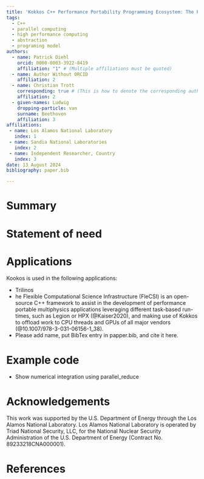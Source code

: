```yaml
---
title: 'Kokkos C++ Performance Portability Programming Ecosystem: The Programming Model - Parallel Execution and Memory Abstraction'
tags:
  - C++
  - parallel computing
  - high performance computing
  - abstraction
  - programing model
authors:
  - name: Patrick Diehl
    orcid: 0000-0003-3922-8419
    affiliation: "1" # (Multiple affiliations must be quoted)
  - name: Author Without ORCID
    affiliation: 2
  - name: Christian Trott
    corresponding: true # (This is how to denote the corresponding author)
    affiliation: 2
  - given-names: Ludwig
    dropping-particle: van
    surname: Beethoven
    affiliation: 3
affiliations:
 - name: Los Alamos National Laboratory 
   index: 1
 - name: Sandia National Laboratories
   index: 2
 - name: Independent Researcher, Country
   index: 3
date: 13 August 2024
bibliography: paper.bib

---
```


# Summary


# Statement of need

# Applications

Kookos is used in the following applications:

* Trilinos
* he Flexible Computational Science Infrastructure (FleCSI) is an open-source C++ framework to assist in the development of performance portable multiphysics applications leveraging different task-based run-times, such as Legion or HPX (@Kaiser2020), and making use of Kokkos to offload work to CPU threads and GPUs of all major vendors (@10.1007/978-3-031-06156-1_38).
* Please add name, put BibTex entry in papper.bib, and cite it here.

# Example code

* Show numerical integration using parallel_reduce 


# Acknowledgements

This work was supported by the U.S. Department of Energy through the Los Alamos National Laboratory. Los Alamos National Laboratory is operated by Triad National Security, LLC, for the National Nuclear Security Administration of the U.S. Department of Energy (Contract No. 89233218CNA000001). 

# References